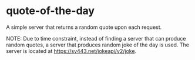 # quote-of-the-day
A simple server that returns a random quote upon each request.

NOTE:
Due to time constraint, instead of finding a server that can produce random quotes, a server that produces random joke of the day is used.
The server is located at https://sv443.net/jokeapi/v2/joke.
